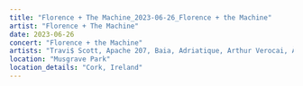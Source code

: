 ```yaml
---
title: "Florence + The Machine_2023-06-26_Florence + the Machine"
artist: "Florence + The Machine"
date: 2023-06-26
concert: "Florence + the Machine"
artists: "Travi$ Scott, Apache 207, Baia, Adriatique, Arthur Verocai, ÀVUÀ, Apollo Sissi, Beatsteaks, Florence + the Machine, Ay Wing, Arctic Monkeys, BADBADNOTGOOD, BK, Bon Jour"
location: "Musgrave Park"
location_details: "Cork, Ireland"
---
```

